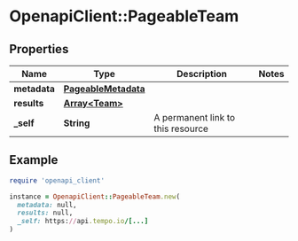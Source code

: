 # OpenapiClient::PageableTeam

## Properties

| Name | Type | Description | Notes |
| ---- | ---- | ----------- | ----- |
| **metadata** | [**PageableMetadata**](PageableMetadata.md) |  |  |
| **results** | [**Array&lt;Team&gt;**](Team.md) |  |  |
| **_self** | **String** | A permanent link to this resource |  |

## Example

```ruby
require 'openapi_client'

instance = OpenapiClient::PageableTeam.new(
  metadata: null,
  results: null,
  _self: https://api.tempo.io/[...]
)
```

